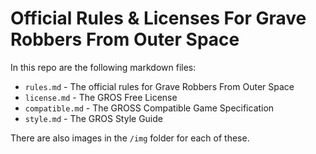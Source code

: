 # Official Rules & Licenses For Grave Robbers From Outer Space

In this repo are the following markdown files:

- `rules.md` - The official rules for Grave Robbers From Outer Space
- `license.md` - The GROS Free License
- `compatible.md` - The GROSS Compatible Game Specification
- `style.md` - The GROS Style Guide

There are also images in the `/img` folder for each of these.